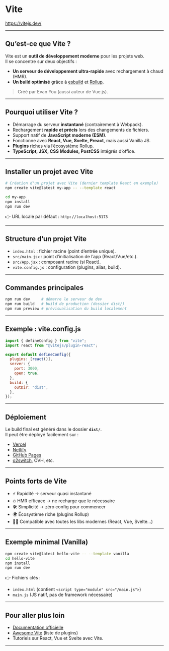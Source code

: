 # Vite

https://vitejs.dev/

---

## Qu’est-ce que Vite ?

Vite est un **outil de développement moderne** pour les projets web.  
Il se concentre sur deux objectifs :

- **Un serveur de développement ultra‑rapide** avec rechargement à chaud (HMR).
- **Un build optimisé** grâce à [esbuild](https://esbuild.github.io/) et [Rollup](https://rollupjs.org/).

> Créé par Evan You (aussi auteur de Vue.js).

---

## Pourquoi utiliser Vite ?

- Démarrage du serveur **instantané** (contrairement à Webpack).
- Rechargement **rapide et précis** lors des changements de fichiers.
- Support natif de **JavaScript moderne (ESM)**.
- Fonctionne avec **React, Vue, Svelte, Preact**, mais aussi Vanilla JS.
- **Plugins** riches via l’écosystème Rollup.
- **TypeScript, JSX, CSS Modules, PostCSS** intégrés d’office.

---

## Installer un projet avec Vite

```bash
# Création d'un projet avec Vite (dernier template React en exemple)
npm create vite@latest my-app -- --template react

cd my-app
npm install
npm run dev
```

👉 URL locale par défaut : `http://localhost:5173`

---

## Structure d’un projet Vite

- `index.html` : fichier racine (point d’entrée unique).
- `src/main.jsx` : point d’initialisation de l’app (React/Vue/etc.).
- `src/App.jsx` : composant racine (si React).
- `vite.config.js` : configuration (plugins, alias, build).

---

## Commandes principales

```bash
npm run dev     # démarre le serveur de dev
npm run build   # build de production (dossier dist/)
npm run preview # prévisualisation du build localement
```

---

## Exemple : vite.config.js

```js
import { defineConfig } from "vite";
import react from "@vitejs/plugin-react";

export default defineConfig({
  plugins: [react()],
  server: {
    port: 3000,
    open: true,
  },
  build: {
    outDir: "dist",
  },
});
```

---

## Déploiement

Le build final est généré dans le dossier **`dist/`**.  
Il peut être déployé facilement sur :

- [Vercel](https://vercel.com/)
- [Netlify](https://www.netlify.com/)
- [GitHub Pages](https://pages.github.com/)
- [o2switch](https://www.o2switch.fr/), OVH, etc.

---

## Points forts de Vite

- ⚡ Rapidité → serveur quasi instantané
- 🔥 HMR efficace → ne recharge que le nécessaire
- 🛠️ Simplicité → zéro config pour commencer
- 🌍 Écosystème riche (plugins Rollup)
- 🧑‍💻 Compatible avec toutes les libs modernes (React, Vue, Svelte…)

---

## Exemple minimal (Vanilla)

```bash
npm create vite@latest hello-vite -- --template vanilla
cd hello-vite
npm install
npm run dev
```

👉 Fichiers clés :

- `index.html` (contient `<script type="module" src="/main.js">`)
- `main.js` (JS natif, pas de framework nécessaire)

---

## Pour aller plus loin

- [Documentation officielle](https://vitejs.dev/)
- [Awesome Vite](https://github.com/vitejs/awesome-vite) (liste de plugins)
- Tutoriels sur React, Vue et Svelte avec Vite.

---
